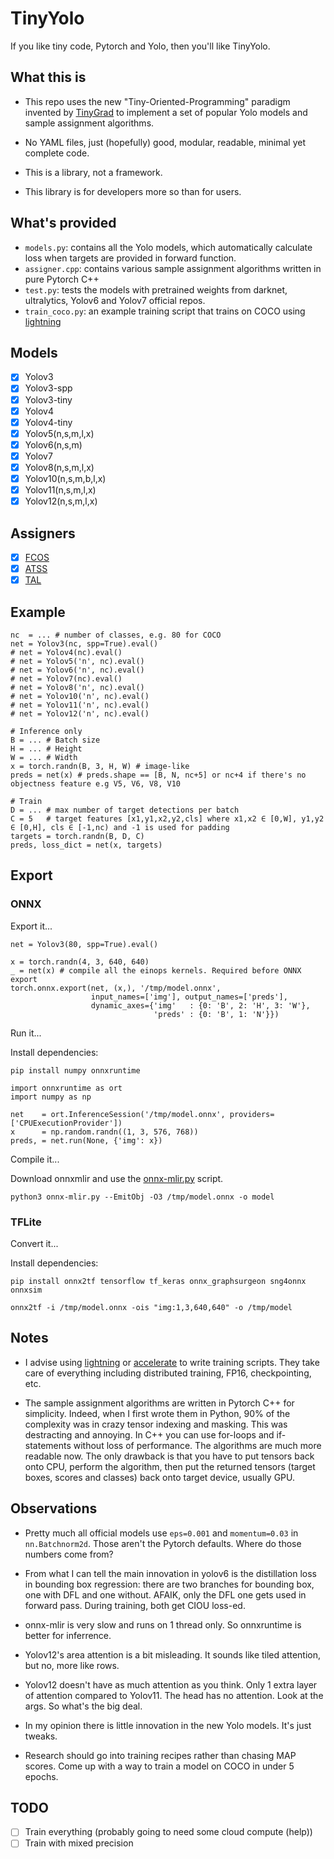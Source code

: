 # TinyYolo #

If you like tiny code, Pytorch and Yolo, then you'll like TinyYolo.

## What this is ##

* This repo uses the new "Tiny-Oriented-Programming" paradigm invented by [TinyGrad](https://github.com/tinygrad/tinygrad) to implement a set of popular Yolo models and sample assignment algorithms.

* No YAML files, just (hopefully) good, modular, readable, minimal yet complete code.

* This is a library, not a framework.

* This library is for developers more so than for users.

## What's provided ##

* `models.py`: contains all the Yolo models, which automatically calculate loss when targets are provided in forward function.
* `assigner.cpp`: contains various sample assignment algorithms written in pure Pytorch C++
* `test.py`: tests the models with pretrained weights from darknet, ultralytics, Yolov6 and Yolov7 official repos.
* `train_coco.py`: an example training script that trains on COCO using [lightning](https://lightning.ai/)

## Models ##

- [x] Yolov3
- [x] Yolov3-spp
- [x] Yolov3-tiny
- [x] Yolov4
- [x] Yolov4-tiny
- [x] Yolov5(n,s,m,l,x)
- [x] Yolov6(n,s,m)
- [x] Yolov7
- [x] Yolov8(n,s,m,l,x)
- [x] Yolov10(n,s,m,b,l,x)
- [x] Yolov11(n,s,m,l,x)
- [x] Yolov12(n,s,m,l,x)

## Assigners ##
- [x] [FCOS](https://arxiv.org/pdf/1904.01355)
- [x] [ATSS](https://arxiv.org/pdf/1912.02424)
- [x] [TAL](https://arxiv.org/pdf/2108.07755)

## Example ##

```
nc  = ... # number of classes, e.g. 80 for COCO
net = Yolov3(nc, spp=True).eval()
# net = Yolov4(nc).eval()
# net = Yolov5('n', nc).eval()
# net = Yolov6('n', nc).eval()
# net = Yolov7(nc).eval()
# net = Yolov8('n', nc).eval()
# net = Yolov10('n', nc).eval()
# net = Yolov11('n', nc).eval()
# net = Yolov12('n', nc).eval()

# Inference only
B = ... # Batch size
H = ... # Height
W = ... # Width
x = torch.randn(B, 3, H, W) # image-like
preds = net(x) # preds.shape == [B, N, nc+5] or nc+4 if there's no objectness feature e.g V5, V6, V8, V10

# Train
D = ... # max number of target detections per batch
C = 5   # target features [x1,y1,x2,y2,cls] where x1,x2 ∈ [0,W], y1,y2 ∈ [0,H], cls ∈ [-1,nc) and -1 is used for padding
targets = torch.randn(B, D, C)
preds, loss_dict = net(x, targets)

```

## Export ##

### ONNX ###

Export it...

```
net = Yolov3(80, spp=True).eval()

x = torch.randn(4, 3, 640, 640)
_ = net(x) # compile all the einops kernels. Required before ONNX export
torch.onnx.export(net, (x,), '/tmp/model.onnx',
                  input_names=['img'], output_names=['preds'],
                  dynamic_axes={'img'   : {0: 'B', 2: 'H', 3: 'W'},
                                'preds' : {0: 'B', 1: 'N'}})
```

Run it...

Install dependencies:

```
pip install numpy onnxruntime
```

```
import onnxruntime as ort
import numpy as np

net    = ort.InferenceSession('/tmp/model.onnx', providers=['CPUExecutionProvider'])
x      = np.random.randn((1, 3, 576, 768))
preds, = net.run(None, {'img': x})
```

Compile it...

Download onnxmlir and use the [onnx-mlir.py](https://github.com/onnx/onnx-mlir/blob/main/docs/Docker.md#easy-script-to-compile-a-model) script.

```
python3 onnx-mlir.py --EmitObj -O3 /tmp/model.onnx -o model 
```

### TFLite ###

Convert it...

Install dependencies:

```
pip install onnx2tf tensorflow tf_keras onnx_graphsurgeon sng4onnx onnxsim
```

```
onnx2tf -i /tmp/model.onnx -ois "img:1,3,640,640" -o /tmp/model
```

## Notes ##

- I advise using [lightning](https://lightning.ai/) or [accelerate](https://huggingface.co/docs/accelerate/index) to write training scripts. They take care of everything including distributed training, FP16, checkpointing, etc.

- The sample assignment algorithms are written in Pytorch C++ for simplicity. Indeed, when I first wrote them in Python, 90% of the complexity was in crazy tensor indexing and masking. This was destracting and annoying. In C++ you can use for-loops and if-statements without loss of performance. The algorithms are much more readable now. The only drawback is that you have to put tensors back onto CPU, perform the algorithm, then put the returned tensors (target boxes, scores and classes) back onto target device, usually GPU.

## Observations ##

* Pretty much all official models use `eps=0.001` and `momentum=0.03` in `nn.Batchnorm2d`. Those aren't the Pytorch defaults. Where do those numbers come from?

* From what I can tell the main innovation in yolov6 is the distillation loss in bounding box regression: there are two branches for bounding box, one with DFL and one without. AFAIK, only the DFL one gets used in forward pass. During training, both get CIOU loss-ed.

* onnx-mlir is very slow and runs on 1 thread only. So onnxruntime is better for inferrence.

* Yolov12's area attention is a bit misleading. It sounds like tiled attention, but no, more like rows.

* Yolov12 doesn't have as much attention as you think. Only 1 extra layer of attention compared to Yolov11. The head has no attention. Look at the args. So what's the big deal. 

* In my opinion there is little innovation in the new Yolo models. It's just tweaks.

* Research should go into training recipes rather than chasing MAP scores. Come up with a way to train a model on COCO in under 5 epochs.

## TODO ##

- [ ] Train everything (probably going to need some cloud compute (help))
- [ ] Train with mixed precision